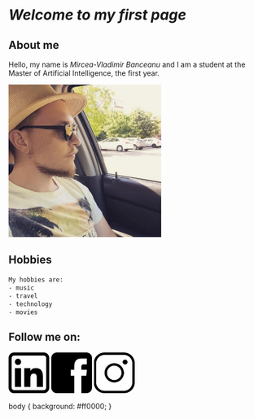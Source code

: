 # **_Welcome to my first page_** 

## **About me**

Hello, my name is _Mircea-Vladimir Banceanu_ and I am a student at the Master of Artificial Intelligence, the first year.

<img src="photo.jpg" width="300" height="300" aling="center">

## **Hobbies**
```
My hobbies are:
- music
- travel
- technology
- movies
```

## **Follow me on:**

[<img src="linkedin.png" width="80" height="80">](https://www.linkedin.com/in/mircea-vladimir-banceanu/) 
[<img src="facebook.png" width="80" height="80">](https://www.facebook.com/mircea.banceanu/)
[<img src="instagram.png" width="80" height="80">](https://www.instagram.com/mirceavladimir/)

body {
  background: #ff0000;
}
